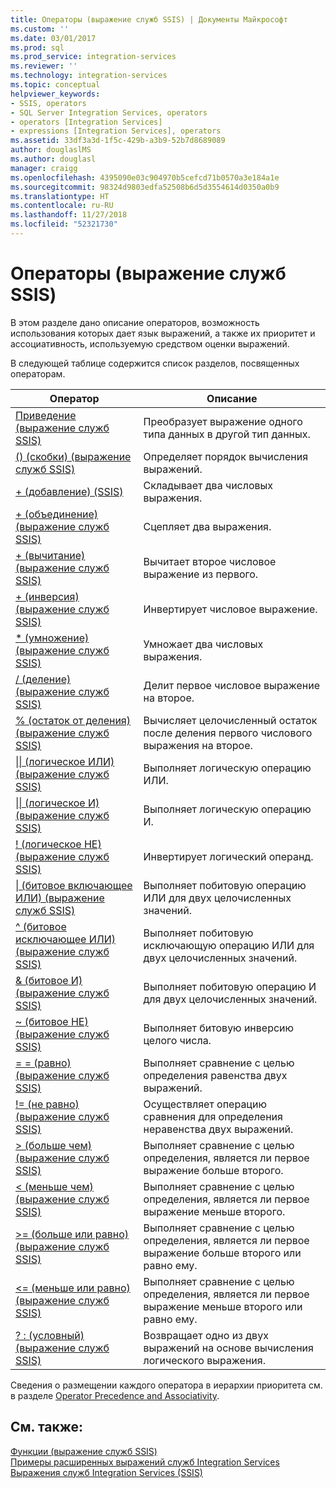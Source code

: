 ```yaml
---
title: Операторы (выражение служб SSIS) | Документы Майкрософт
ms.custom: ''
ms.date: 03/01/2017
ms.prod: sql
ms.prod_service: integration-services
ms.reviewer: ''
ms.technology: integration-services
ms.topic: conceptual
helpviewer_keywords:
- SSIS, operators
- SQL Server Integration Services, operators
- operators [Integration Services]
- expressions [Integration Services], operators
ms.assetid: 33df3a3d-1f5c-429b-a3b9-52b7d8689089
author: douglaslMS
ms.author: douglasl
manager: craigg
ms.openlocfilehash: 4395090e03c904970b5cefcd71b0570a3e184a1e
ms.sourcegitcommit: 98324d9803edfa52508b6d5d3554614d0350a0b9
ms.translationtype: HT
ms.contentlocale: ru-RU
ms.lasthandoff: 11/27/2018
ms.locfileid: "52321730"
---
```

# <a name="operators-ssis-expression"></a>Операторы (выражение служб SSIS)
  В этом разделе дано описание операторов, возможность использования которых дает язык выражений, а также их приоритет и ассоциативность, используемую средством оценки выражений.  
  
 В следующей таблице содержится список разделов, посвященных операторам.  
  
|Оператор|Описание|  
|--------------|-----------------|  
|[Приведение (выражение служб SSIS)](../../integration-services/expressions/cast-ssis-expression.md)|Преобразует выражение одного типа данных в другой тип данных.|  
|[() (скобки) (выражение служб SSIS)](../../integration-services/expressions/parentheses-ssis-expression.md)|Определяет порядок вычисления выражений.|  
|[+ (добавление) (SSIS)](../../integration-services/expressions/add-ssis.md)|Складывает два числовых выражения.|  
|[+ (объединение) (выражение служб SSIS)](../../integration-services/expressions/concatenate-ssis-expression.md)|Сцепляет два выражения.|  
|[+ (вычитание) (выражение служб SSIS)](../../integration-services/expressions/subtract-ssis-expression.md)|Вычитает второе числовое выражение из первого.|  
|[+ (инверсия) (выражение служб SSIS)](../../integration-services/expressions/negate-ssis-expression.md)|Инвертирует числовое выражение.|  
|[&#42; (умножение) (выражение служб SSIS)](../../integration-services/expressions/multiply-ssis-expression.md)|Умножает два числовых выражения.|  
|[/ (деление) (выражение служб SSIS)](../../integration-services/expressions/divide-ssis-expression.md)|Делит первое числовое выражение на второе.|  
|[% (остаток от деления) (выражение служб SSIS)](../../integration-services/expressions/modulo-ssis-expression.md)|Вычисляет целочисленный остаток после деления первого числового выражения на второе.|  
|[&#124;&#124; (логическое ИЛИ) (выражение служб SSIS)](../../integration-services/expressions/logical-or-ssis-expression.md)|Выполняет логическую операцию ИЛИ.|  
|[&#124;&#124; (логическое И) (выражение служб SSIS)](../../integration-services/expressions/logical-and-ssis-expression.md)|Выполняет логическую операцию И.|  
|[\! (логическое НЕ) (выражение служб SSIS)](../../integration-services/expressions/logical-not-ssis-expression.md)|Инвертирует логический операнд.|  
|[&#124; (битовое включающее ИЛИ) (выражение служб SSIS)](../../integration-services/expressions/bitwise-inclusive-or-ssis-expression.md)|Выполняет побитовую операцию ИЛИ для двух целочисленных значений.|  
|[^ (битовое исключающее ИЛИ) (выражение служб SSIS)](../../integration-services/expressions/bitwise-exclusive-or-ssis-expression.md)|Выполняет побитовую исключающую операцию ИЛИ для двух целочисленных значений.|  
|[& (битовое И) (выражение служб SSIS)](../../integration-services/expressions/bitwise-and-ssis-expression.md)|Выполняет побитовую операцию И для двух целочисленных значений.|  
|[~ (битовое НЕ) (выражение служб SSIS)](../../integration-services/expressions/bitwise-not-ssis-expression.md)|Выполняет битовую инверсию целого числа.|  
|[= = (равно) (выражение служб SSIS)](../../integration-services/expressions/equal-ssis-expression.md)|Выполняет сравнение с целью определения равенства двух выражений.|  
|[\!= (не равно) (выражение служб SSIS)](../../integration-services/expressions/unequal-ssis-expression.md)|Осуществляет операцию сравнения для определения неравенства двух выражений.|  
|[&#62; (больше чем) (выражение служб SSIS)](../../integration-services/expressions/greater-than-ssis-expression.md)|Выполняет сравнение с целью определения, является ли первое выражение больше второго.|  
|[&#60; (меньше чем) (выражение служб SSIS)](../../integration-services/expressions/less-than-ssis-expression.md)|Выполняет сравнение с целью определения, является ли первое выражение меньше второго.|  
|[&#62;= (больше или равно) (выражение служб SSIS)](../../integration-services/expressions/greater-than-or-equal-to-ssis-expression.md)|Выполняет сравнение с целью определения, является ли первое выражение больше второго или равно ему.|  
|[&#60;= (меньше или равно) (выражение служб SSIS)](../../integration-services/expressions/less-than-or-equal-to-ssis-expression.md)|Выполняет сравнение с целью определения, является ли первое выражение меньше второго или равно ему.|  
|[? : (условный) (выражение служб SSIS)](../../integration-services/expressions/conditional-ssis-expression.md)|Возвращает одно из двух выражений на основе вычисления логического выражения.|  
  
 Сведения о размещении каждого оператора в иерархии приоритета см. в разделе [Operator Precedence and Associativity](../../integration-services/expressions/operator-precedence-and-associativity.md).  
  
## <a name="see-also"></a>См. также:  
 [Функции (выражение служб SSIS)](../../integration-services/expressions/functions-ssis-expression.md)   
 [Примеры расширенных выражений служб Integration Services](../../integration-services/expressions/examples-of-advanced-integration-services-expressions.md)   
 [Выражения служб Integration Services (SSIS)](../../integration-services/expressions/integration-services-ssis-expressions.md)  
  
  
